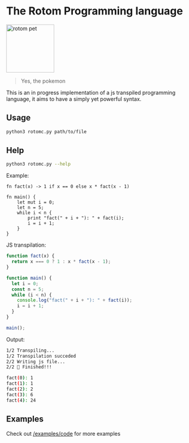 # The Rotom Programming language

<img src="https://images.wikidexcdn.net/mwuploads/wikidex/thumb/a/a5/latest/20160604220739/Rotom.png/240px-Rotom.png" alt="rotom pet" width="128"/>

> Yes, the pokemon

This is an in progress implementation of a js transpiled programming language, it aims to have a simply yet powerful syntax.

## Usage

```bash
python3 rotomc.py path/to/file
```

## Help

```bash
python3 rotomc.py --help
```

Example:

```
fn fact(x) -> 1 if x == 0 else x * fact(x - 1)

fn main() {
    let mut i = 0;
    let n = 5;
    while i < n {
        print "fact(" + i + "): " + fact(i);
        i = i + 1;
    }
}
```

JS transpilation:

```js
function fact(x) {
  return x === 0 ? 1 : x * fact(x - 1);
}

function main() {
  let i = 0;
  const n = 5;
  while (i < n) {
    console.log("fact(" + i + "): " + fact(i));
    i = i + 1;
  }
}

main();
```

Output:

```bash
1/2 Transpiling...
1/2 Transpilation succeded
2/2 Writing js file...
2/2 🥳 Finished!!!

fact(0): 1
fact(1): 1
fact(2): 2
fact(3): 6
fact(4): 24
```

## Examples

Check out [/examples/code](/examples/code) for more examples
